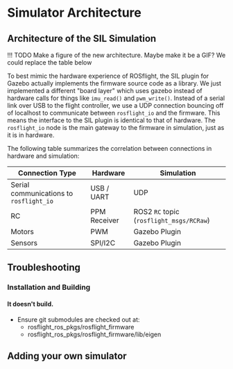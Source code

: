 # Simulator Architecture

## Architecture of the SIL Simulation

!!! TODO
    Make a figure of the new architecture. Maybe make it be a GIF? We could replace the table below

To best mimic the hardware experience of ROSflight, the SIL plugin for Gazebo actually implements the firmware source code as a library.
We just implemented a different "board layer" which uses gazebo instead of hardware calls for things like `imu_read()` and `pwm_write()`.
Instead of a serial link over USB to the flight controller, we use a UDP connection bouncing off of localhost to communicate between `rosflight_io` and the firmware.
This means the interface to the SIL plugin is identical to that of hardware.
The `rosflight_io` node is the main gateway to the firmware in simulation, just as it is in hardware.

The following table summarizes the correlation between connections in hardware and simulation:

| Connection Type                         | Hardware     | Simulation                               |
|-----------------------------------------|--------------|------------------------------------------|
| Serial communications to `rosflight_io` | USB / UART   | UDP                                      |
| RC                                      | PPM Receiver | ROS2 `RC` topic (`rosflight_msgs/RCRaw`) |
| Motors                                  | PWM          | Gazebo Plugin                            |
| Sensors                                 | SPI/I2C      | Gazebo Plugin                            |

## Troubleshooting
### Installation and Building
#### It doesn't build.
- Ensure git submodules are checked out at:
    - rosflight_ros_pkgs/rosflight_firmware
    - rosflight_ros_pkgs/rosflight_firmware/lib/eigen



## Adding your own simulator

